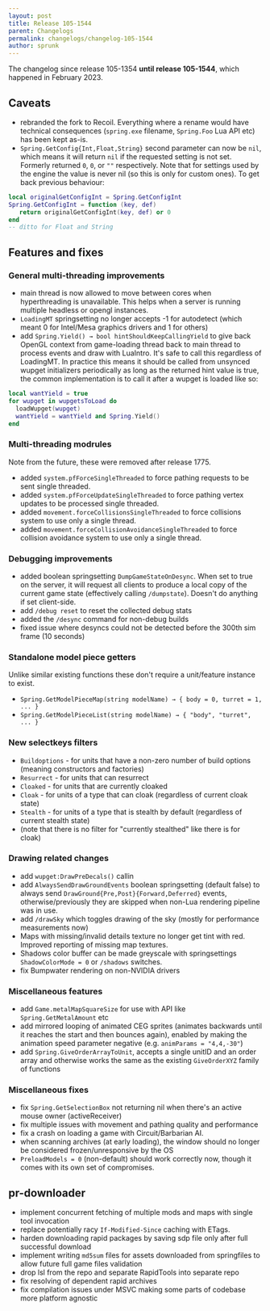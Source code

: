 ```yaml
---
layout: post
title: Release 105-1544
parent: Changelogs
permalink: changelogs/changelog-105-1544
author: sprunk
---
```


The changelog since release 105-1354 **until release 105-1544**, which happened in February 2023.

## Caveats
* rebranded the fork to Recoil. Everything where a rename would have technical consequences (`spring.exe` filename, `Spring.Foo` Lua API etc) has been kept as-is.
* `Spring.GetConfig{Int,Float,String}` second parameter can now be `nil`, which means it will return `nil` if the requested setting is not set. Formerly returned `0`, `0`, or `""` respectively. Note that for settings used by the engine the value is never nil (so this is only for custom ones). To get back previous behaviour:
```lua
local originalGetConfigInt = Spring.GetConfigInt
Spring.GetConfigInt = function (key, def)
   return originalGetConfigInt(key, def) or 0
end
-- ditto for Float and String
```

## Features and fixes

### General multi-threading improvements
* main thread is now allowed to move between cores when hyperthreading is unavailable. This helps when a server is running multiple headless or opengl instances.
* `LoadingMT` springsetting no longer accepts -1 for autodetect (which meant 0 for Intel/Mesa graphics drivers and 1 for others)
* add `Spring.Yield() → bool hintShouldKeepCallingYield` to give back OpenGL context from game-loading thread back to main thread to process events and draw with LuaIntro. It's safe to call this regardless of LoadingMT. In practice this means it should be called from unsynced wupget initializers periodically as long as the returned hint value is true, the common implementation is to call it after a wupget is loaded like so:
```lua
local wantYield = true
for wupget in wupgetsToLoad do
  loadWupget(wupget)
  wantYield = wantYield and Spring.Yield()
end
```

### Multi-threading modrules
Note from the future, these were removed after release 1775.
* added `system.pfForceSingleThreaded` to force pathing requests to be sent single threaded.
* added `system.pfForceUpdateSingleThreaded` to force pathing vertex updates to be processed single threaded.
* added `movement.forceCollisionsSingleThreaded` to force collisions system to use only a single thread.
* added `movement.forceCollisionAvoidanceSingleThreaded` to force collision avoidance system to use only a single thread.

### Debugging improvements
* added boolean springsetting `DumpGameStateOnDesync`. When set to true on the server, it will request all clients to produce a local copy of the current game state (effectively calling `/dumpstate`). Doesn't do anything if set client-side.
* add `/debug reset` to reset the collected debug stats
* added the `/desync` command for non-debug builds
* fixed issue where desyncs could not be detected before the 300th sim frame (10 seconds)

### Standalone model piece getters
Unlike similar existing functions these don't require a unit/feature instance to exist.
* `Spring.GetModelPieceMap(string modelName) → { body = 0, turret = 1, ... }`
* `Spring.GetModelPieceList(string modelName) → { "body", "turret", ... }`

### New selectkeys filters
* `Buildoptions` - for units that have a non-zero number of build options (meaning constructors and factories)
* `Resurrect` - for units that can resurrect
* `Cloaked` - for units that are currently cloaked
* `Cloak` - for units of a type that can cloak (regardless of current cloak state)
* `Stealth` - for units of a type that is stealth by default (regardless of current stealth state)
* (note that there is no filter for "currently stealthed" like there is for cloak)

### Drawing related changes
* add `wupget:DrawPreDecals()` callin
* add `AlwaysSendDrawGroundEvents` boolean springsetting (default false) to always send `DrawGround{Pre,Post}{Forward,Deferred}` events, otherwise/previously they are skipped when non-Lua rendering pipeline was in use.
* add `/drawSky` which toggles drawing of the sky (mostly for performance measurements now)
* Maps with missing/invalid details texture no longer get tint with red. Improved reporting of missing map textures.
* Shadows color buffer can be made greyscale with springsettings `ShadowColorMode = 0` or `/shadows` switches.
* fix Bumpwater rendering on non-NVIDIA drivers

### Miscellaneous features
* add `Game.metalMapSquareSize` for use with API like `Spring.GetMetalAmount` etc
* add mirrored looping of animated CEG sprites (animates backwards until it reaches the start and then bounces again), enabled by making the animation speed parameter negative (e.g. `animParams = "4,4,-30"`)
* add `Spring.GiveOrderArrayToUnit`, accepts a single unitID and an order array and otherwise works the same as the existing `GiveOrderXYZ` family of functions

### Miscellaneous fixes
* fix `Spring.GetSelectionBox` not returning nil when there's an active mouse owner (activeReceiver)
* fix multiple issues with movement and pathing quality and performance
* fix a crash on loading a game with Circuit/Barbarian AI.
* when scanning archives (at early loading), the window should no longer be considered frozen/unresponsive by the OS
* `PreloadModels = 0` (non-default) should work correctly now, though it comes with its own set of compromises.

## pr-downloader
* implement concurrent fetching of multiple mods and maps with single tool invocation
* replace potentially racy `If-Modified-Since` caching with ETags.
* harden downloading rapid packages by saving sdp file only after full successful download
* implement writing `md5sum` files for assets downloaded from springfiles to allow future full game
files validation
* drop lsl from the repo and separate RapidTools into separate repo
* fix resolving of dependent rapid archives
* fix compilation issues under MSVC making some parts of codebase more platform agnostic
